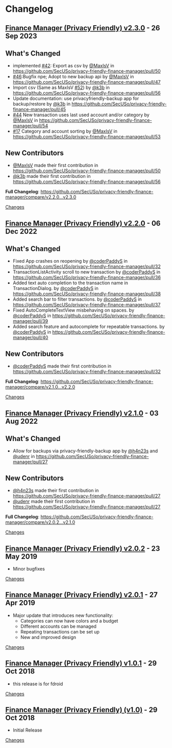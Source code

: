 # Changelog

<a name="v2.3.0"></a>
## [Finance Manager (Privacy Friendly) v2.3.0](https://github.com/SecUSo/privacy-friendly-finance-manager/releases/tag/v2.3.0) - 26 Sep 2023

## What's Changed
* implemented [#42](https://github.com/SecUSo/privacy-friendly-finance-manager/issues/42): Export as csv by [@MaxIsV](https://github.com/MaxIsV) in https://github.com/SecUSo/privacy-friendly-finance-manager/pull/50
* [#46](https://github.com/SecUSo/privacy-friendly-finance-manager/issues/46):Bugfix npe; Adopt to new backup api by [@MaxIsV](https://github.com/MaxIsV) in https://github.com/SecUSo/privacy-friendly-finance-manager/pull/47
* Import csv (Same as MaxIsV [#52](https://github.com/SecUSo/privacy-friendly-finance-manager/issues/52)) by [@k3b](https://github.com/k3b) in https://github.com/SecUSo/privacy-friendly-finance-manager/pull/56
* Update documentation: use privacyfriendly-backup app for backup/restore by [@k3b](https://github.com/k3b) in https://github.com/SecUSo/privacy-friendly-finance-manager/pull/45
* [#44](https://github.com/SecUSo/privacy-friendly-finance-manager/issues/44) New transaction uses last used account and/or category by [@MaxIsV](https://github.com/MaxIsV) in https://github.com/SecUSo/privacy-friendly-finance-manager/pull/54
* [#17](https://github.com/SecUSo/privacy-friendly-finance-manager/issues/17) Category and account sorting by [@MaxIsV](https://github.com/MaxIsV) in https://github.com/SecUSo/privacy-friendly-finance-manager/pull/53

## New Contributors
* [@MaxIsV](https://github.com/MaxIsV) made their first contribution in https://github.com/SecUSo/privacy-friendly-finance-manager/pull/50
* [@k3b](https://github.com/k3b) made their first contribution in https://github.com/SecUSo/privacy-friendly-finance-manager/pull/56

**Full Changelog**: https://github.com/SecUSo/privacy-friendly-finance-manager/compare/v2.2.0...v2.3.0

[Changes][v2.3.0]


<a name="v2.2.0"></a>
## [Finance Manager (Privacy Friendly) v2.2.0](https://github.com/SecUSo/privacy-friendly-finance-manager/releases/tag/v2.2.0) - 06 Dec 2022

## What's Changed
* Fixed App crashes on reopening by [@coderPaddyS](https://github.com/coderPaddyS) in https://github.com/SecUSo/privacy-friendly-finance-manager/pull/32
* TransactionListActivity scroll to new transaction by [@coderPaddyS](https://github.com/coderPaddyS) in https://github.com/SecUSo/privacy-friendly-finance-manager/pull/36
* Added text auto completion to the transaction name in TransactionDialog. by [@coderPaddyS](https://github.com/coderPaddyS) in https://github.com/SecUSo/privacy-friendly-finance-manager/pull/38
* Added search bar to filter transactions. by [@coderPaddyS](https://github.com/coderPaddyS) in https://github.com/SecUSo/privacy-friendly-finance-manager/pull/37
* Fixed AutoCompleteTextView misbehaving on spaces. by [@coderPaddyS](https://github.com/coderPaddyS) in https://github.com/SecUSo/privacy-friendly-finance-manager/pull/39
* Added search feature and autocomplete for repeatable transactions. by [@coderPaddyS](https://github.com/coderPaddyS) in https://github.com/SecUSo/privacy-friendly-finance-manager/pull/40

## New Contributors
* [@coderPaddyS](https://github.com/coderPaddyS) made their first contribution in https://github.com/SecUSo/privacy-friendly-finance-manager/pull/32

**Full Changelog**: https://github.com/SecUSo/privacy-friendly-finance-manager/compare/v2.1.0...v2.2.0

[Changes][v2.2.0]


<a name="v2.1.0"></a>
## [Finance Manager (Privacy Friendly) v2.1.0](https://github.com/SecUSo/privacy-friendly-finance-manager/releases/tag/v2.1.0) - 03 Aug 2022

## What's Changed
* Allow for backups via privacy-friendly-backup app by [@h4n23s](https://github.com/h4n23s) and [@udenr](https://github.com/udenr) in https://github.com/SecUSo/privacy-friendly-finance-manager/pull/27

## New Contributors
* [@h4n23s](https://github.com/h4n23s) made their first contribution in https://github.com/SecUSo/privacy-friendly-finance-manager/pull/27
* [@udenr](https://github.com/udenr) made their first contribution in https://github.com/SecUSo/privacy-friendly-finance-manager/pull/27

**Full Changelog**: https://github.com/SecUSo/privacy-friendly-finance-manager/compare/v2.0.2...v2.1.0

[Changes][v2.1.0]


<a name="v2.0.2"></a>
## [Finance Manager (Privacy Friendly) v2.0.2](https://github.com/SecUSo/privacy-friendly-finance-manager/releases/tag/v2.0.2) - 23 May 2019

- Minor bugfixes

[Changes][v2.0.2]


<a name="v2.0.1"></a>
## [Finance Manager (Privacy Friendly) v2.0.1](https://github.com/SecUSo/privacy-friendly-finance-manager/releases/tag/v2.0.1) - 27 Apr 2019

- Major update that introduces new functionality:
   - Categories can now have colors and a budget
   - Different accounts can be managed
   - Repeating transactions can be set up
   - New and improved design

[Changes][v2.0.1]


<a name="v1.0.1"></a>
## [Finance Manager (Privacy Friendly) v1.0.1](https://github.com/SecUSo/privacy-friendly-finance-manager/releases/tag/v1.0.1) - 29 Oct 2018

- this release is for fdroid

[Changes][v1.0.1]


<a name="v1.0"></a>
## [Finance Manager (Privacy Friendly) (v1.0)](https://github.com/SecUSo/privacy-friendly-finance-manager/releases/tag/v1.0) - 29 Oct 2018

- Initial Release

[Changes][v1.0]


[v2.3.0]: https://github.com/SecUSo/privacy-friendly-finance-manager/compare/v2.2.0...v2.3.0
[v2.2.0]: https://github.com/SecUSo/privacy-friendly-finance-manager/compare/v2.1.0...v2.2.0
[v2.1.0]: https://github.com/SecUSo/privacy-friendly-finance-manager/compare/v2.0.2...v2.1.0
[v2.0.2]: https://github.com/SecUSo/privacy-friendly-finance-manager/compare/v2.0.1...v2.0.2
[v2.0.1]: https://github.com/SecUSo/privacy-friendly-finance-manager/compare/v1.0.1...v2.0.1
[v1.0.1]: https://github.com/SecUSo/privacy-friendly-finance-manager/compare/v1.0...v1.0.1
[v1.0]: https://github.com/SecUSo/privacy-friendly-finance-manager/tree/v1.0

<!-- Generated by https://github.com/rhysd/changelog-from-release v3.7.1 -->
